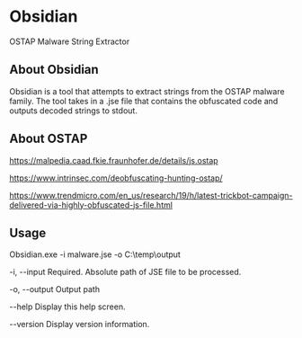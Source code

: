 # Obsidian
OSTAP Malware String Extractor

## About Obsidian
Obsidian is a tool that attempts to extract strings from the OSTAP malware family. The tool takes in a .jse file that contains the obfuscated code and outputs decoded strings to stdout. 

## About OSTAP
https://malpedia.caad.fkie.fraunhofer.de/details/js.ostap

https://www.intrinsec.com/deobfuscating-hunting-ostap/

https://www.trendmicro.com/en_us/research/19/h/latest-trickbot-campaign-delivered-via-highly-obfuscated-js-file.html

## Usage

Obsidian.exe -i malware.jse -o C:\temp\output

  -i, --input     Required. Absolute path of JSE file to be processed.

  -o, --output    Output path

  --help          Display this help screen.

  --version       Display version information.
